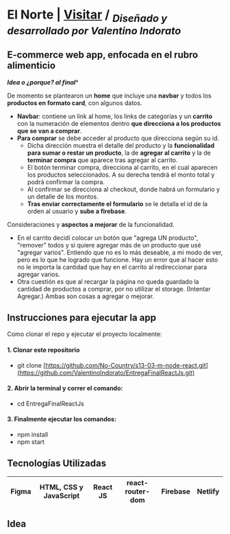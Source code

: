 # El Norte | [Visitar](https://elnorte.netlify.app/) / <sub>*Diseñado y desarrollado por Valentino Indorato*</sub>
##  E-commerce web app, enfocada en el rubro alimenticio
***Idea o ¿porque? al final****

 De momento se plantearon un **home** que incluye una **navbar** y todos los **productos en formato card**, con algunos datos.
- **Navbar**: contiene un link al home, los links de categorías y un **carrito** con la numeración de elementos dentro **que direcciona a los productos que se van a comprar**.
- **Para comprar** se debe acceder al producto que direcciona según su id.
  - Dicha dirección muestra el detalle del producto y la **funcionalidad para sumar o restar un producto**, la de **agregar al carrito** y la de **terminar compra** que aparece tras agregar al carrito. 
  - El botón terminar compra, direcciona al carrito, en el cual aparecen los productos seleccionados. A su derecha tendrá el monto total y podrá confirmar la compra.
  - Al confirmar se direcciona al checkout, donde habrá un formulario y un detalle de los montos.
  - **Tras enviar correctamente el formulario** se le detalla el id de la orden al usuario y **sube a firebase**.


Consideraciones y **aspectos a mejorar** de la funcionalidad.
- En el carrito decidí colocar un botón que "agrega UN producto", "remover" todos y si quiere agregar más de un producto que usé "agregar varios". Entiendo que no es lo más deseable, a mi modo de ver, pero es lo que he logrado que funcione.
Hay un error que al hacer esto no le importa la cantidad que hay en el carrito al redireccionar para agregar varios.
- Otra cuestión es que al recargar la página no queda guardado la cantidad de productos a comprar, por no utilizar el storage. (Intentar Agregar.)
Ambas son cosas a agregar o mejorar.

## Instrucciones para ejecutar la app
Como clonar el repo y ejecutar el proyecto localmente:
#### 1. Clonar este repositorio
- git clone [https://github.com/No-Country/s13-03-m-node-react.git](https://github.com/ValentinoIndorato/EntregaFinalReactJs.git)
#### 2. Abrir la terminal y correr el comando:
- cd EntregaFinalReactJs
#### 3. Finalmente ejecutar los comandos:
- npm install
- npm start
## Tecnologías Utilizadas
| Figma | HTML, CSS y JavaScript | React JS | react-router-dom | Firebase | Netlify |
|-------| ---------------------- | -------- | ---------------- | ---------| --------|


## Idea
